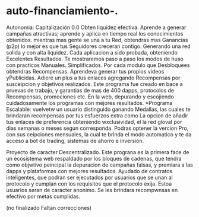 # auto-financiamiento-.
Autonomia: Capitalización 0.0 
Obten liquidez efectiva. 
Aprende a generar campañas atractivas; aprende y aplica en tiempo real los conocimientos obtenidos. 
mientras mas gente se una a tu Red, obtendras mas Ganancias (p2p)
lo mejor es que tus Seguidores creceran contigo. Generando una red solida y con alta liquidez. 
Cada aplicacion a sido probada, obteniendo Excelentes Resultados. 
Te mostraremos paso a paso los modos de huso con practicos Manuales. Simplificados. 
Por cada modulo que Desbloquees obtendras Recompensas. 
Aprendeva generar tus propios videos yPublicidas. 
Adiere un plus a tus enlaces agregando Recompensas por susceipcion y objetivos realizados.
Este programa fue creado en bace a pruevas de trabajo, y garantias de mas de 400 dapps, protocolos de
Recompensas, promociones etc. En la web, depurando y escojiendo cuidadosamente los programas con mejores resultados. 
*Programa Escalable: vuelvetw un usuario distinguido ganando Medallas, las cuales te brindaran recompensas por tus esfuerzos extra como 
La opcion de añadir tus enlaces de preferencia obteniendo wxclusividad, el la red gloval por dias semanas o meses segun corresponda.
Podras optener la vercion Pro, con sus ceipciones mensuales, la cual te brinda el modo automatico y te da acceso a bot de trading, sistemas de ahorro e inversión. 
 
Proyecto de caracter Descentralizado.
Este prograna es la primera face de un ecosistema web respaldado por los bloques de cadenas, que tendra como objwtivo peincipal la depuracion de campañas falsas, y premiara a las dapps y plataformas con mejores resultados. 
Ayudado de contratos  inteligentes, que podran ser ejecutados por usuarios que se unan al protocolo y cumplan con los requisitos que el protocolo exija. 
Estoa usuarios seran de caracter anonimo. 
Se  les brindara recompwnsas en efectivo por metas cumplidas. 

(no finalizado Faltan correcciones)



